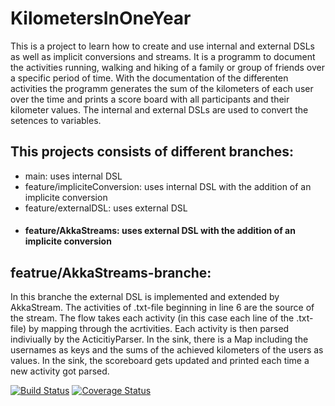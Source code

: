 # KilometersInOneYear
This is a project to learn how to create and use internal and external DSLs as well as implicit conversions and streams.
It is a programm to document the activities running, walking and hiking of a family or group of friends over a specific period of time.
With the documentation of the differenten activities the programm generates the sum of the kilometers of each user over the time and prints a score board with all participants and their kilometer values.
The internal and external DSLs are used to convert the setences to variables. 

## This projects consists of different branches:
- main: uses internal DSL
- feature/impliciteConversion: uses internal DSL with the addition of an implicite conversion
- feature/externalDSL: uses external DSL 
- #### feature/AkkaStreams: uses external DSL with the addition of an implicite conversion

## featrue/AkkaStreams-branche:
In this branche the external DSL is implemented and extended by AkkaStream.
The activities of .txt-file beginning in line 6 are the source of the stream. 
The flow takes each activity (in this case each line of the .txt-file) by mapping through the acrtivities. Each activity is then parsed indiviually by the ActicitiyParser. In the sink, there is a Map including the usernames as keys and the sums of the achieved kilometers of the users as values.
In the sink, the scoreboard gets updated and printed each time a new activity got parsed. 


[![Build Status](https://travis-ci.com/FizziR/KilometersInOneYear.svg?branch=feature/AkkaStreams)](https://travis-ci.com/FizziR/KilometersInOneYear) [![Coverage Status](https://coveralls.io/repos/github/FizziR/KilometersInOneYear/badge.svg?branch=feature/AkkaStreams)](https://coveralls.io/github/FizziR/KilometersInOneYear?branch=main)
